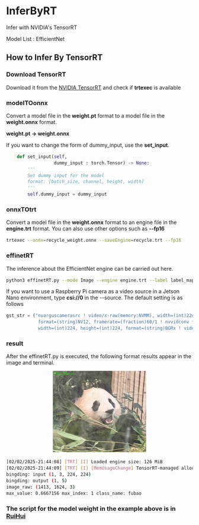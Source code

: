 # InferByRT
Infer with NVIDIA's TensorRT

Model List : EfficientNet

## How to Infer By TensorRT
### Download TensorRT
Download it from the [NVIDIA TensorRT](https://developer.nvidia.com/tensorrt) and check if **trtexec** is available
### modelTOonnx 
Convert a model file in the **weight.pt** format to a model file in the **weight.onnx** format.

**weight.pt -> weight.onnx**

If you want to change the form of dummy_input, use the **set_input**.
```Python
    def set_input(self, 
                  dummy_input : torch.Tensor) -> None:
        '''
        Set dummy input for the model
        format: [batch_size, channel, height, width]
        '''
        self.dummy_input = dummy_input
```
### onnxTOtrt
Convert a model file in the **weight.onnx** format to an engine file in the **engine.trt** format.
You can also use other options such as **--fp16**
```Bash
trtexec --onnx=recycle_weight.onnx --saveEngine=recycle.trt --fp16
```
### effinetRT
The inference about the EfficientNet engine can be carried out here.
```Bash
python3 effinetRT.py --mode Image --engine engine.trt --label label_map.txt --size 224 --source test_image.jpg
```
If you want to use a Raspberry Pi camera as a video source in a Jetson Nano environment, type **csi://0** in the --source. The default setting is as follows
```Python
gst_str = ("nvarguscamerasrc ! video/x-raw(memory:NVMM), width=(int)224, height=(int)224,\
            format=(string)NV12, framerate=(fraction)60/1 ! nvvidconv flip-method=0 ! video/x-raw,\
            width=(int)224, height=(int)224, format=(string)BGRx ! videoconvert ! video/x-raw, format=(string)BGR ! appsink")
```
### result
After the effinetRT.py is executed, the following format results appear in the image and terminal.
<p align="center">
    <img src="source/result.png" width="50%" height="50%">
</p>

```Bash
[02/02/2025-21:44:08] [TRT] [I] Loaded engine size: 126 MiB
[02/02/2025-21:44:09] [TRT] [I] [MemUsageChange] TensorRT-managed allocation in IExecutionContext creation: CPU +2, GPU +9, now: CPU 2, GPU 130 (MiB)      
bingding: input (1, 3, 224, 224)
bingding: output (1, 5)
image_raw: (1413, 1624, 3)
max_value: 0.6667156 max_index: 1 class_name: fubao
```
### The script for the model weight in the example above is in [RuiHui](https://github.com/sihaun/RuiHui)



